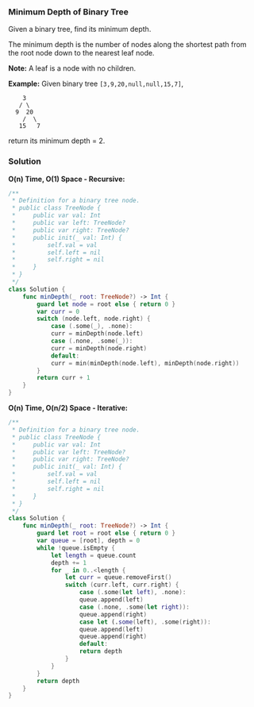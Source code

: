 
### Minimum Depth of Binary Tree

Given a binary tree, find its minimum depth.

The minimum depth is the number of nodes along the shortest path from the root node down to the nearest leaf node.

__Note:__ A leaf is a node with no children.

__Example:__
Given binary tree `[3,9,20,null,null,15,7]`,
```
    3
   / \
  9  20
    /  \
   15   7
```
return its minimum depth = 2.

### Solution
__O(n) Time, O(1) Space - Recursive:__
```Swift
/**
 * Definition for a binary tree node.
 * public class TreeNode {
 *     public var val: Int
 *     public var left: TreeNode?
 *     public var right: TreeNode?
 *     public init(_ val: Int) {
 *         self.val = val
 *         self.left = nil
 *         self.right = nil
 *     }
 * }
 */
class Solution {
    func minDepth(_ root: TreeNode?) -> Int {
        guard let node = root else { return 0 }
        var curr = 0
        switch (node.left, node.right) {
            case (.some(_), .none):
            curr = minDepth(node.left)
            case (.none, .some(_)):
            curr = minDepth(node.right)
            default:
            curr = min(minDepth(node.left), minDepth(node.right))
        }
        return curr + 1
    }
}
```
__O(n) Time, O(n/2) Space - Iterative:__
```Swift
/**
 * Definition for a binary tree node.
 * public class TreeNode {
 *     public var val: Int
 *     public var left: TreeNode?
 *     public var right: TreeNode?
 *     public init(_ val: Int) {
 *         self.val = val
 *         self.left = nil
 *         self.right = nil
 *     }
 * }
 */
class Solution {
    func minDepth(_ root: TreeNode?) -> Int {
        guard let root = root else { return 0 }
        var queue = [root], depth = 0
        while !queue.isEmpty {
            let length = queue.count
            depth += 1
            for _ in 0..<length {
                let curr = queue.removeFirst()
                switch (curr.left, curr.right) {
                    case (.some(let left), .none):
                    queue.append(left)
                    case (.none, .some(let right)):
                    queue.append(right)
                    case let (.some(left), .some(right)):
                    queue.append(left)
                    queue.append(right)
                    default:
                    return depth
                }
            }
        }
        return depth
    }
}
```